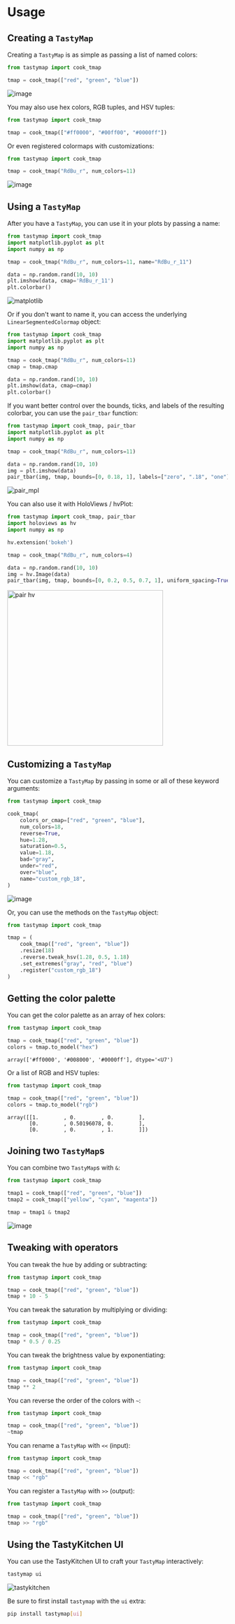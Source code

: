 # Usage

## Creating a `TastyMap`

Creating a `TastyMap` is as simple as passing a list of named colors:

```python
from tastymap import cook_tmap

tmap = cook_tmap(["red", "green", "blue"])
```

![image](https://github.com/ahuang11/tastymap/assets/15331990/0497deb3-0585-49cb-a0cc-2bf339a029ba)

You may also use hex colors, RGB tuples, and HSV tuples:

```python
from tastymap import cook_tmap

tmap = cook_tmap(["#ff0000", "#00ff00", "#0000ff"])
```

Or even registered colormaps with customizations:

```python
from tastymap import cook_tmap

tmap = cook_tmap("RdBu_r", num_colors=11)
```

![image](https://github.com/ahuang11/tastymap/assets/15331990/69439d81-24e7-44ef-ac07-04b654eec437)

## Using a `TastyMap`

After you have a `TastyMap`, you can use it in your plots by passing a name:

```python
from tastymap import cook_tmap
import matplotlib.pyplot as plt
import numpy as np

tmap = cook_tmap("RdBu_r", num_colors=11, name="RdBu_r_11")

data = np.random.rand(10, 10)
plt.imshow(data, cmap='RdBu_r_11')
plt.colorbar()
```

![matplotlib](https://github.com/ahuang11/tastymap/assets/15331990/5101f271-73e2-483e-a3df-e7d0f586da07)

Or if you don't want to name it, you can access the underlying `LinearSegmentedColormap` object:

```python
from tastymap import cook_tmap
import matplotlib.pyplot as plt
import numpy as np

tmap = cook_tmap("RdBu_r", num_colors=11)
cmap = tmap.cmap

data = np.random.rand(10, 10)
plt.imshow(data, cmap=cmap)
plt.colorbar()
```

If you want better control over the bounds, ticks, and labels of the resulting colorbar, you can use the `pair_tbar` function:

```python
from tastymap import cook_tmap, pair_tbar
import matplotlib.pyplot as plt
import numpy as np

tmap = cook_tmap("RdBu_r", num_colors=11)

data = np.random.rand(10, 10)
img = plt.imshow(data)
pair_tbar(img, tmap, bounds=[0, 0.18, 1], labels=["zero", ".18", "one"], uniform_spacing=True)
```

![pair_mpl](https://github.com/ahuang11/tastymap/assets/15331990/1cd95779-98f0-407d-a0dc-23360a40be89)

You can also use it with HoloViews / hvPlot:

```python
from tastymap import cook_tmap, pair_tbar
import holoviews as hv
import numpy as np

hv.extension('bokeh')

tmap = cook_tmap("RdBu_r", num_colors=4)

data = np.random.rand(10, 10)
img = hv.Image(data)
pair_tbar(img, tmap, bounds=[0, 0.2, 0.5, 0.7, 1], uniform_spacing=True)
```

<img width="356" alt="pair hv" src="https://github.com/ahuang11/tastymap/assets/15331990/b9d751e0-a7df-4378-8348-455cbaed34be">

## Customizing a `TastyMap`

You can customize a `TastyMap` by passing in some or all of these keyword arguments:

```python
from tastymap import cook_tmap

cook_tmap(
    colors_or_cmap=["red", "green", "blue"],
    num_colors=18,
    reverse=True,
    hue=1.28,
    saturation=0.5,
    value=1.18,
    bad="gray",
    under="red",
    over="blue",
    name="custom_rgb_18",
)
```

![image](https://github.com/ahuang11/tastymap/assets/15331990/aa9e696a-9a4f-4a51-8e78-d20052b24045)

Or, you can use the methods on the `TastyMap` object:

```python
from tastymap import cook_tmap

tmap = (
    cook_tmap(["red", "green", "blue"])
    .resize(18)
    .reverse.tweak_hsv(1.28, 0.5, 1.18)
    .set_extremes("gray", "red", "blue")
    .register("custom_rgb_18")
)
```

## Getting the color palette

You can get the color palette as an array of hex colors:

```python
from tastymap import cook_tmap

tmap = cook_tmap(["red", "green", "blue"])
colors = tmap.to_model("hex")
```

```
array(['#ff0000', '#008000', '#0000ff'], dtype='<U7')
```

Or a list of RGB and HSV tuples:

```python
from tastymap import cook_tmap

tmap = cook_tmap(["red", "green", "blue"])
colors = tmap.to_model("rgb")
```

```
array([[1.        , 0.        , 0.        ],
       [0.        , 0.50196078, 0.        ],
       [0.        , 0.        , 1.        ]])
```

## Joining two `TastyMap`s

You can combine two `TastyMap`s with `&`:

```python
from tastymap import cook_tmap

tmap1 = cook_tmap(["red", "green", "blue"])
tmap2 = cook_tmap(["yellow", "cyan", "magenta"])

tmap = tmap1 & tmap2
```

![image](https://github.com/ahuang11/tastymap/assets/15331990/eeb0cf08-4b9b-4f57-95d3-13d6b3bdd447)

## Tweaking with operators

You can tweak the hue by adding or subtracting:

```python
from tastymap import cook_tmap

tmap = cook_tmap(["red", "green", "blue"])
tmap + 10 - 5
```

You can tweak the saturation by multiplying or dividing:

```python
from tastymap import cook_tmap

tmap = cook_tmap(["red", "green", "blue"])
tmap * 0.5 / 0.25
```

You can tweak the brightness value by exponentiating:

```python
from tastymap import cook_tmap

tmap = cook_tmap(["red", "green", "blue"])
tmap ** 2
```

You can reverse the order of the colors with `~`:

```python
from tastymap import cook_tmap

tmap = cook_tmap(["red", "green", "blue"])
~tmap
```

You can rename a `TastyMap` with `<<` (input):

```python
from tastymap import cook_tmap

tmap = cook_tmap(["red", "green", "blue"])
tmap << "rgb"
```

You can register a `TastyMap` with `>>` (output):

```python
from tastymap import cook_tmap

tmap = cook_tmap(["red", "green", "blue"])
tmap >> "rgb"
```

## Using the TastyKitchen UI

You can use the TastyKitchen UI to craft your `TastyMap` interactively:

```bash
tastymap ui
```

![tastykitchen](https://github.com/ahuang11/tastymap/assets/15331990/ce015064-2ffb-4da2-bb8e-4818fdd751ab)

Be sure to first install `tastymap` with the `ui` extra:

```bash
pip install tastymap[ui]
```
